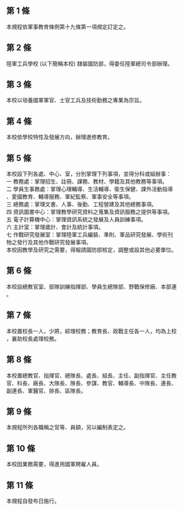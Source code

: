 第 1 條
-------
本規程依軍事教育條例第十九條第一項規定訂定之。

第 2 條
-------
陸軍工兵學校 (以下簡稱本校) 隸屬國防部，得委任陸軍總司令部辦理。

第 3 條
-------
本校以培養國軍軍官、士官工兵及技術勤務之專業為宗旨。

第 4 條
-------
本校依學校特性及發展方向，辦理進修教育。

第 5 條
-------
本校設下列各處、中心、室，分別掌理下列事項，並得分科或組辦事：  
一  教務處：掌理招生、註冊、課務、教材、學籍及其他教務等事項。  
二  學員生事務處：掌理心理輔導、生活輔導、衛生保健、課外活動指導  
    、愛國教育、輔導服務、軍紀監察、軍事安全等事項。  
三  總務處：掌理文書、人事、後勤、工程營建及其他總務事項。  
四  資訊圖書中心：掌理教學研究資料之蒐集及資訊服務之提供等事項。  
五  電子計算機中心：掌理資訊系統之發展及人員訓練事項。  
六  主計室：掌理歲計、會計及統計事項。  
七  作戰研究發展室：掌理陸軍工兵編裝、準則、軍品研究發展、學術刊  
    物之發行及其他作戰研究發展事項。  
本校因教學及研究之需要，得報請國防部核定，調整或設其他必要單位。

第 6 條
-------
本校設總教官室、部隊訓練指揮部、學員生總隊部、野戰保修廠、本部連  
。

第 7 條
-------
本校置校長一人，少將，綜理校務；教育長、政戰主任各一人，均為上校  
，襄助校長處理校務。

第 8 條
-------
本校置總教官、指揮官、總隊長、處長、組長、主任、副指揮官、主任教  
官、科長、廠長、大隊長、隊長、參謀、教官、輔導長、中隊長、連長、  
副連長、軍醫官、排長、區隊長。

第 9 條
-------
本規程所列各職稱之官等、員額，另以編制表定之。

第 10 條
--------
本校因業務需要，得進用國軍聘雇人員。

第 11 條
--------
本規程自發布日施行。


